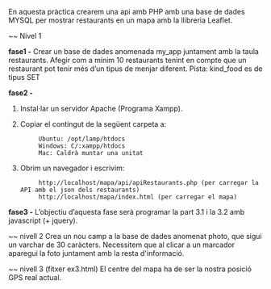 En aquesta pràctica crearem una api amb PHP amb una base de dades MYSQL per mostrar restaurants en un mapa amb la llibreria Leaflet. 

~~
Nivel 1

**fase1 -**	Crear un base de dades anomenada my_app juntament amb la taula restaurants. 
			Afegir com a mínim 10 restaurants tenint en compte que un restaurant pot tenir més d’un tipus de menjar diferent.
			Pista: kind_food es de tipus SET
		
**fase2 -**	

1) Instal·lar un servidor Apache (Programa Xampp). 
2) Copiar el contingut de la següent carpeta a:

			Ubuntu: /opt/lamp/htdocs
			Windows: C/:xampp/htdocs
			Mac: Caldrà muntar una unitat
3) Obrim un navegador i escrivim:

			http://localhost/mapa/api/apiRestaurants.php (per carregar la API amb el json dels restaurants)
			http://localhost/mapa/index.html (per carregar el mapa)


**fase3 -** L’objectiu d’aquesta fase serà programar la part 3.1 i la 3.2 amb javascript (+ jquery).

~~
nivell 2
		Crea un nou camp a la base de dades anomenat photo, que sigui un varchar de 30 caràcters. 
		Necessitem que al clicar a un marcador aparegui la foto juntament amb la resta d'informació.
		

~~
nivell 3 (fitxer ex3.html)
		El centre del mapa ha de ser la nostra posició GPS real actual.


